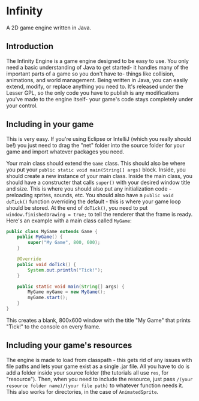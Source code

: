 # Infinity

A 2D game engine written in Java.

## Introduction

The Infinity Engine is a game engine designed to be easy to use. You only need a basic understanding of Java to get started- it handles many of the important parts of a game so you don't have to- things like collision, animations, and world management. Being written in Java, you can easily extend, modify, or replace anything you need to. It's released under the Lesser GPL, so the only code you have to publish is any modifications you've made to the engine itself- your game's code stays completely under your control.

## Including in your game

This is very easy. If you're using Eclipse or IntelliJ (which you really should be!) you just need to drag the "net" folder into the source folder for your game and import whatever packages you need.

Your main class should extend the `Game` class. This should also be where you put your `public static void main(String[] args)` block. Inside, you should create a new instance of your main class. Inside the main class, you should have a constructer that calls `super()` with your desired window title and size. This is where you should also put any initialization code - preloading sprites, sounds, etc. You should also have a `public void doTick()` function overriding the default - this is where your game loop should be stored. At the end of `doTick()`, you need to put `window.finishedDrawing = true;` to tell the renderer that the frame is ready. Here's an example with a main class called `MyGame`:

```java
public class MyGame extends Game {
    public MyGame() {
        super("My Game", 800, 600);
    }

    @Override
    public void doTick() {
        System.out.println("Tick!");
    }

    public static void main(String[] args) {
        MyGame myGame = new MyGame();
        myGame.start();
    }
}
```

This creates a blank, 800x600 window with the title "My Game" that prints "Tick!" to the console on every frame.

## Including your game's resources

The engine is made to load from classpath - this gets rid of any issues with file paths and lets your game exist as a single .jar file. All you have to do is add a folder inside your source folder (the tutorials all use `res`, for "resource"). Then, when you need to include the resource, just pass `/(your resource folder name)/(your file path)` to whatever function needs it. This also works for directories, in the case of `AnimatedSprite`.
